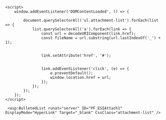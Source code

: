     <script>
        window.addEventListener('DOMContentLoaded', () => {

            document.querySelectorAll('ul.attachment-list').forEach(list => {
                list.querySelectorAll('a').forEach(link => {
                    const url = decodeURIComponent(link.href);
                    const fileName = url.substring(url.lastIndexOf('_') + 1);


                    link.setAttribute('href', '#');


                    link.addEventListener('click', (e) => {
                        e.preventDefault();
                        window.location.href = url;
                    });
                });
            });
        });
    </script>  

     <asp:BulletedList runat="server" ID="PF_ESIAttach1" DisplayMode="HyperLink" Target="_blank" CssClass="attachment-list" />
